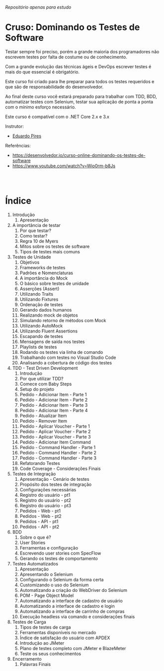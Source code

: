 _Repositório apenas para estudo_

# Cruso: Dominando os Testes de Software

Testar sempre foi preciso, porém a grande maioria dos programadores não escrevem testes por falta de costume ou de conhecimento.

Com a grande evolução das técnicas ágeis e DevOps escrever testes é mais do que essencial é obrigatório.

Este curso foi criado para lhe preparar para todos os testes requeridos e que são de responsabilidade do desenvolvedor.

Ao final deste curso você estará preparado para trabalhar com TDD, BDD, automatizar testes com Selenium, testar sua aplicação de ponta a ponta com o mínimo esforço necessário.

Este curso é compatível com o .NET Core 2.x e 3.x

Instrutor:

- [Eduardo Pires](https://www.eduardopires.net.br/)

Referências:

- https://desenvolvedor.io/curso-online-dominando-os-testes-de-software
- https://www.youtube.com/watch?v=Wio0rm-b8Js

<br>
<br>

# Índice

1. Introdução
   1. Apresentação
2. A importância de testar
   1. Por que testar?
   2. Como testar?
   3. Regra 10 de Myers
   4. Mitos sobre os testes de software
   5. Tipos de testes mais comuns
3. Testes de Unidade
   1. Objetivos
   2. Frameworks de testes
   3. Padrões e Nomenclaturas
   4. A importância do Mock
   5. O básico sobre testes de unidade
   6. Asserções (Assert)
   7. Utilizando Traits
   8. Utilizando Fixtures
   9. Ordenação de testes
   10. Gerando dados humanos
   11. Realizando mock de objetos
   12. Simulando retorno de métodos com Mock
   13. Utilizando AutoMock
   14. Utilizando Fluent Assertions
   15. Escapando de testes
   16. Mensagens de saída nos testes
   17. Playlists de testes
   18. Rodando os testes via linha de comando
   19. Trabalhando com testes no Visual Studio Code
   20. Analisando a cobertura de código dos testes
4. TDD - Test Driven Development
   1. Introdução
   2. Por que utilizar TDD?
   3. Comece com Baby Steps
   4. Setup do projeto
   5. Pedido - Adicionar Item - Parte 1
   6. Pedido - Adicionar Item - Parte 2
   7. Pedido - Adicionar Item - Parte 3
   8. Pedido - Adicionar Item - Parte 4
   9. Pedido - Atualizar Item
   10. Pedido - Remover Item
   11. Pedido - Aplicar Voucher - Parte 1
   12. Pedido - Aplicar Voucher - Parte 2
   13. Pedido - Aplicar Voucher - Parte 3
   14. Pedido - Adicionar Item Command
   15. Pedido - Command Handler - Parte 1
   16. Pedido - Command Handler - Parte 2
   17. Pedido - Command Handler - Parte 3
   18. Refatorando Testes
   19. Code Coverage - Considerações Finais
5. Testes de Integração
   1. Apresentação - Cenário de testes
   2. Propósito dos testes de integração
   3. Configurações necessárias
   4. Registro do usuário - pt1
   5. Registro do usuário - pt2
   6. Registro do usuário - pt3
   7. Pedidos - Web - pt1
   8. Pedidos - Web - pt2
   9. Pedidos - API - pt1
   10. Pedidos - API - pt2
6. BDD
   1. Sobre o que é?
   2. User Stories
   3. Ferramentas e configuração
   4. Escrevendo user stories com SpecFlow
   5. Gerando os testes de comportamento
7. Testes Automatizados
   1. Apresentação
   2. Apresentando o Selenium
   3. Configurando o Selenium da forma certa
   4. Customizando o uso do Selenium
   5. Automatizando a criação do WebDriver do Selenium
   6. POM - Page Object Model
   7. Automatizando a interface de cadastro de usuário
   8. Automatizando a interface de cadastro e login
   9. Automatizando a interface de carrinho de compras
   10. Execução headless via comando e considerações finais
8. Testes de Carga
   1. Tipos de testes de carga
   2. Ferramentas disponíveis no mercado
   3. Índice de satisfação do usuário com APDEX
   4. Introdução ao JMeter
   5. Plano de testes completo com JMeter e BlazeMeter
   6. Teste os seus conhecimentos
9. Encerramento
   1. Palavras Finais
